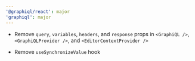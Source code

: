 ```yaml
---
'@graphiql/react': major
'graphiql': major
---
```


- Remove `query`, `variables`, `headers`, and `response` props in `<GraphiQL />`, `<GraphiQLProvider />`, and `<EditorContextProvider />`

- Remove `useSynchronizeValue` hook
